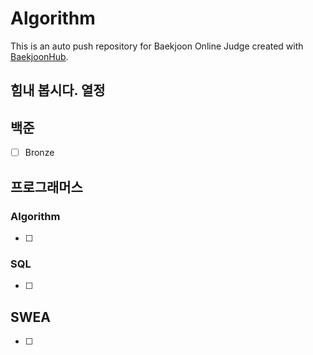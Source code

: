 # Algorithm
This is an auto push repository for Baekjoon Online Judge created with [BaekjoonHub](https://github.com/BaekjoonHub/BaekjoonHub).

## 힘내 봅시다. 열정


## 백준
- [ ] Bronze

## 프로그래머스
### Algorithm
- [ ]

### SQL
- [ ]

## SWEA
- [ ]
